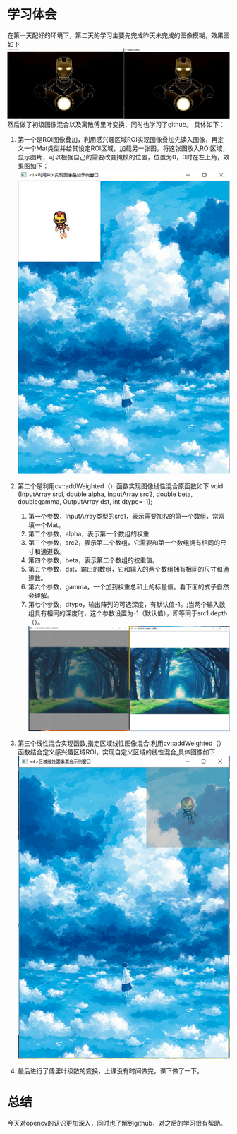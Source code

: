 # 学习体会
在第一天配好的环境下，第二天的学习主要先完成昨天未完成的图像模糊，效果图如下
![](4.jpg)
然后做了初级图像混合以及离散傅里叶变换，同时也学习了github。
具体如下：
  1. 第一个是ROI图像叠加，利用感兴趣区域ROI实现图像叠加先读入图像，再定义一个Mat类型并给其设定ROI区域，加载另一张图，将这张图放入ROI区域，显示图片，可以根据自己的需要改变掩模的位置，位置为0，0时在左上角，效果图如下：
    ![](2.png)
2.  第二个是利用cv::addWeighted（）函数实现图像线性混合原函数如下
        void (InputArray srcl, double alpha, InputArray src2, double beta, doublegamma, OutputArray dst, int dtype=-1);

    1. 第一个参数，InputArray类型的src1，表示需要加权的第一个数组，常常填一个Mat。
    2. 第二个参数，alpha，表示第一个数组的权重
    3. 第三个参数，src2，表示第二个数组，它需要和第一个数组拥有相同的尺寸和通道数。
    4. 第四个参数，beta，表示第二个数组的权重值。
    5. 第五个参数，dst，输出的数组，它和输入的两个数组拥有相同的尺寸和通道数。
    6. 第六个参数，gamma，一个加到权重总和上的标量值。看下面的式子自然会理解。
    7. 第七个参数，dtype，输出阵列的可选深度，有默认值-1。;当两个输入数组具有相同的深度时，这个参数设置为-1（默认值），即等同于src1.depth（）。
   ![](1.jpg)
3.  第三个线性混合实现函数,指定区域线性图像混合.利用cv::addWeighted（）函数结合定义感兴趣区域ROI，实现自定义区域的线性混合,具体图像如下
![](3.png)
4. 最后进行了傅里叶级数的变换，上课没有时间做完，课下做了一下。
# 总结
今天对opencv的认识更加深入，同时也了解到github，对之后的学习很有帮助。
